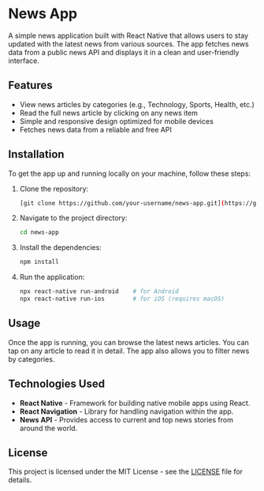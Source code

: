 # News App

A simple news application built with React Native that allows users to stay updated with the latest news from various sources. The app fetches news data from a public news API and displays it in a clean and user-friendly interface.

## Features

- View news articles by categories (e.g., Technology, Sports, Health, etc.)
- Read the full news article by clicking on any news item
- Simple and responsive design optimized for mobile devices
- Fetches news data from a reliable and free API

## Installation

To get the app up and running locally on your machine, follow these steps:

1. Clone the repository:
    ```bash
    [git clone https://github.com/your-username/news-app.git](https://github.com/DeshanNanayakkara/DailyPulse-NewsApplication)
    ```

2. Navigate to the project directory:
    ```bash
    cd news-app
    ```

3. Install the dependencies:
    ```bash
    npm install
    ```

4. Run the application:
    ```bash
    npx react-native run-android    # for Android
    npx react-native run-ios        # for iOS (requires macOS)
    ```

## Usage

Once the app is running, you can browse the latest news articles. You can tap on any article to read it in detail. The app also allows you to filter news by categories.

## Technologies Used

- **React Native** - Framework for building native mobile apps using React.
- **React Navigation** - Library for handling navigation within the app.
- **News API** - Provides access to current and top news stories from around the world.


## License

This project is licensed under the MIT License - see the [LICENSE](LICENSE) file for details.


